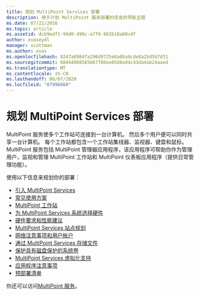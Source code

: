 ```yaml
---
title: 规划 MultiPoint Services 部署
description: 用于计划 MultiPoint 服务部署的信息的导航主题
ms.date: 07/22/2016
ms.topic: article
ms.assetid: dcb9edf1-99d0-490c-a7f8-863b18a80cdf
author: evaseydl
manager: scottman
ms.author: evas
ms.openlocfilehash: 8247a0984fa296d9725e8a0ba9cde8a2bd5b7d31
ms.sourcegitcommit: 68444968565667f86ee0586ed4c43da4ab24aaed
ms.translationtype: MT
ms.contentlocale: zh-CN
ms.lasthandoff: 08/07/2020
ms.locfileid: "87996660"
---
```

# <a name="planning-a-multipoint-services-deployment"></a>规划 MultiPoint Services 部署
MultiPoint 服务使多个工作站可连接到一台计算机。 然后多个用户便可以同时共享一台计算机。 每个工作站都包含一个工作站集线器、监视器、键盘和鼠标。 MultiPoint 服务包括 MultiPoint 管理器应用程序，该应用程序可帮助你作为管理用户，监视和管理 MultiPoint 工作站和 MultiPoint 仪表板应用程序（提供日常管理功能）。

使用以下信息来规划你的部署：

-   [引入 MultiPoint Services](Introducing-MultiPoint-services.md)
-   [常见使用方案](Common-MultiPoint-services-Usage-Scenarios.md)
-   [MultiPoint 工作站](MultiPoint-services-Stations.md)
-   [为 MultiPoint Services 系统选择硬件](./select-hardware-mps.md)
-   [硬件要求和性能建议](./hardware-and-performance-recommendations.md)
-   [MultiPoint Services 站点规划](MultiPoint-services-Site-Planning.md)
-   [网络注意事项和用户帐户](Network-Considerations-and-User-Accounts.md)
-   [通过 MultiPoint Services 存储文件](Storing-Files-with-MultiPoint-services.md)
-   [保护具有磁盘保护的系统卷](Protecting-the-System-Volume-with-Disk-Protection.md)
-   [MultiPoint Services 虚拟化支持](MultiPoint-services-Virtualization-Support.md)
-   [应用程序注意事项](Application-Considerations.md)
-   [预部署清单](Predeployment-Checklist.md)

你还可以访问[MultiPoint 服务](./introducing-multipoint-services.md)。